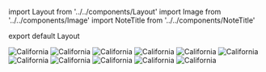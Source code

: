 import Layout from '../../components/Layout'
import Image from '../../components/Image'
import NoteTitle from '../../components/NoteTitle'

export default Layout

<NoteTitle date="2013-01-22" title="Penobscot Bay (Memorial Day 2011)" />

<Image src="/maine/57750007.jpg" alt="California" />
<Image src="/maine/63900025.jpg" alt="California" />
<Image src="/maine/63900010.jpg" alt="California" />
<Image src="/maine/57690003.jpg" alt="California" />
<Image src="/maine/57760014.jpg" alt="California" />
<Image src="/maine/63900012.jpg" alt="California" />
<Image src="/maine/57760017.jpg" alt="California" />
<Image src="/maine/57750031.jpg" alt="California" />
<Image src="/maine/57750013.jpg" alt="California" />
<Image src="/maine/57690022.jpg" alt="California" />
<Image src="/maine/57750019.jpg" alt="California" />

